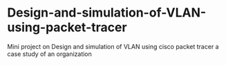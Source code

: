 # Design-and-simulation-of-VLAN-using-packet-tracer
Mini project on Design and simulation of VLAN using cisco packet tracer a case study of an organization
